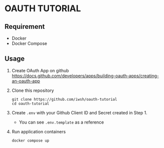 # OAUTH TUTORIAL

## Requirement
- Docker
- Docker Compose
## Usage

1. Create OAuth App on github  
    https://docs.github.com/developers/apps/building-oauth-apps/creating-an-oauth-app

2. Clone this repository  
    ```
    git clone https://github.com/iwsh/oauth-tutorial
    cd oauth-tutorial
    ```

3. Create `.env` with your Github Client ID and Secret created in Step 1.
    - You can see `.env.template` as a reference

4. Run application containers  
    ```
    docker compose up
    ```
